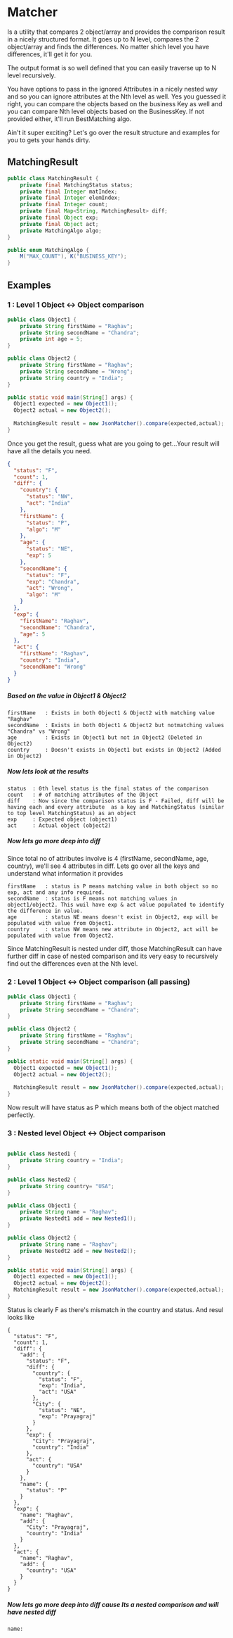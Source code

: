 # Matcher
Is a utility that compares 2 object/array and provides the comparison result in a nicely structured format. It goes up to N level, compares the 2 object/array and finds the differences. No matter shich level you have differences, it'll get it for you. 

The output format is so well defined that you can easily traverse up to N level recursively. 

You have options to pass in the ignored Attributes in a nicely nested way and so you can ignore attributes at the Nth level as well. Yes you guessed it right, you can compare the objects based on the business Key as well and you can compare Nth level objects based on the BusinessKey. If not provided either, it'll run BestMatching algo. 

Ain't it super exciting? Let's go over the result structure and examples for you to gets your hands dirty. 


## MatchingResult
```java
public class MatchingResult {
    private final MatchingStatus status;
    private final Integer matIndex;
    private final Integer elemIndex;
    private final Integer count;
    private final Map<String, MatchingResult> diff;
    private final Object exp;
    private final Object act;
    private MatchingAlgo algo;
}

public enum MatchingAlgo {
    M("MAX_COUNT"), K("BUSINESS_KEY");
}
```

## Examples 
### 1 : Level 1 Object <-> Object comparison 
```java
public class Object1 {
    private String firstName = "Raghav";
    private String secondName = "Chandra";
    private int age = 5;
}

public class Object2 {
    private String firstName = "Raghav";
    private String secondName = "Wrong";
    private String country = "India";    
}

public static void main(String[] args) {
  Object1 expected = new Object1();
  Object2 actual = new Object2();
  
  MatchingResult result = new JsonMatcher().compare(expected,actual);
}
```
Once you get the result, guess what are you going to get...Your result will have all the details you need.
```json
{
  "status": "F",
  "count": 1,
  "diff": {
    "country": {
      "status": "NW",
      "act": "India"
    },
    "firstName": {
      "status": "P",
      "algo": "M"
    },
    "age": {
      "status": "NE",
      "exp": 5
    },
    "secondName": {
      "status": "F",
      "exp": "Chandra",
      "act": "Wrong",
      "algo": "M"
    }
  },
  "exp": {
    "firstName": "Raghav",
    "secondName": "Chandra",
    "age": 5
  },
  "act": {
    "firstName": "Raghav",
    "country": "India",
    "secondName": "Wrong"
  }
}
```

##### Based on the value in Object1 & Object2
```
firstName   : Exists in both Object1 & Object2 with matching value "Raghav" 
secondName  : Exists in both Object1 & Object2 but notmatching values "Chandra" vs "Wrong"
age         : Exists in Object1 but not in Object2 (Deleted in Object2)
country     : Doesn't exists in Object1 but exists in Object2 (Added in Object2)
```
##### Now lets look at the results
```
status  : 0th level status is the final status of the comparison
count   : # of matching attributes of the Object
diff    : Now since the comparison status is F - Failed, diff will be having each and every attribute  as a key and MatchingStatus (similar to top level MatchingStatus) as an object
exp     : Expected object (object1)
act     : Actual object (object2)
```
##### Now lets go more deep into diff
Since total no of attributes involve is 4 (firstName, secondName, age, country), we'll see 4 attributes in diff. Lets go over all the keys and understand what information it provides
```
firstName   : status is P means matching value in both object so no exp, act and any info required. 
secondName  : status is F means not matching values in object1/object2. This wuil have exp & act value populated to identify the difference in value.
age         : status NE means doesn't exist in Object2, exp will be populated with value from Object1.
country     : status NW means new attribute in Object2, act will be populated with value from Object2.
```

Since MatchingResult is nested under diff, those MatchingResult can have further diff in case of nested comparison and its very easy to recursively find out the differences even at the Nth level. 

### 2 : Level 1 Object <-> Object comparison (all passing)
```java
public class Object1 {
    private String firstName = "Raghav";
    private String secondName = "Chandra";
}

public class Object2 {
    private String firstName = "Raghav";
    private String secondName = "Chandra"; 
}

public static void main(String[] args) {
  Object1 expected = new Object1();
  Object2 actual = new Object2();
  
  MatchingResult result = new JsonMatcher().compare(expected,actual);
}
```
Now result will have status as P which means both of the object matched perfectly. 

### 3 : Nested level Object <-> Object comparison
```java

public class Nested1 {
    private String country = "India";
}

public class Nested2 {
    private String country= "USA";
}

public class Object1 {
    private String name = "Raghav";
    private Nestedt1 add = new Nested1();
}

public class Object2 {
    private String name = "Raghav";
    private Nestedt2 add = new Nested2();
}

public static void main(String[] args) {
  Object1 expected = new Object1();
  Object2 actual = new Object2();
  MatchingResult result = new JsonMatcher().compare(expected,actual);
}
```
Status is clearly F as there's mismatch in the country and status. And resul looks like 
```
{
  "status": "F",
  "count": 1,
  "diff": {
    "add": {
      "status": "F",
      "diff": {
        "country": {
          "status": "F",
          "exp": "India",
          "act": "USA"
        },
        "City": {
          "status": "NE",
          "exp": "Prayagraj"
        }
      },
      "exp": {
        "City": "Prayagraj",
        "country": "India"
      },
      "act": {
        "country": "USA"
      }
    },
    "name": {
      "status": "P"
    }
  },
  "exp": {
    "name": "Raghav",
    "add": {
      "City": "Prayagraj",
      "country": "India"
    }
  },
  "act": {
    "name": "Raghav",
    "add": {
      "country": "USA"
    }
  }
}
```
##### Now lets go more deep into diff cause Its a nested comparison and will have nested diff 
```
name: 
```
